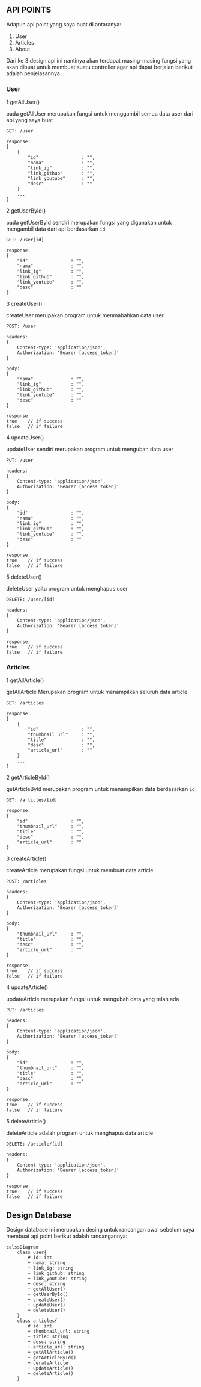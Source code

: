 ## API POINTS
Adapun api point yang saya buat di antaranya:
1. User
2. Articles
3. About

Dari ke 3 design api ini nantinya akan terdapat masing-masing fungsi yang akan dibuat untuk membuat suatu controller agar api dapat berjalan
berikut adalah penjelasannya 

### User
1 getAllUser()

pada getAllUser merupakan fungsi untuk menggambil semua data user dari api yang saya buat

```    
GET: /user

response:
[
    {
        "id"                : "",
        "nama"              : "",
        "link_ig"           : "",
        "link_github"       : "",
        "link_youtube"      : "",
        "desc"              : ""
    }
    ...
]
```

2 getUserById()

pada getUserById sendiri merupakan fungsi yang digunakan untuk mengambil data dari api berdasarkan `id`

```
GET: /user[id]

response:
{
    "id"                : "",
    "nama"              : "",
    "link_ig"           : "",
    "link_github"       : "",
    "link_youtube"      : "",
    "desc"              : ""
}
```

3 createUser()

createUser merupakan program untuk menmabahkan data user

```
POST: /user

headers:
{
    Content-type: 'application/json',
    Authorization: 'Bearer [access_token]'
}

body:
{
    "nama"              : "",
    "link_ig"           : "",
    "link_github"       : "",
    "link_youtube"      : "",
    "desc"              : ""
}

response:
true    // if success
false   // if failure
```
4 updateUser()

updateUser sendiri merupakan program untuk mengubah data user

```
PUT: /user

headers:
{
    Content-type: 'application/json',
    Authorization: 'Bearer [access_token]'
}

body:
{
    "id"                : "",
    "nama"              : "",
    "link_ig"           : "",
    "link_github"       : "",
    "link_youtube"      : "",
    "desc"              : ""
}

response:
true    // if success
false   // if failure
```
5 deleteUser()

deleteUser yaitu program untuk menghapus user

```
DELETE: /user/[id]

headers:
{
    Content-type: 'application/json',
    Authorization: 'Bearer [access_token]'
}

response:
true    // if success
false   // if failure
```

### Articles
1 getAllArticle()

getAllArticle Merupakan program untuk menampilkan seluruh data article

```
GET: /articles

response:
[
    {
        "id"                : "",
        "thumbnail_url"     : "",
        "title"             : "",
        "desc"              : "",
        "article_url"       : ""
    }
    ...
]
```

2 getArticleById()

getArticleById merupakan program untuk menampilkan data berdasarkan `id`

```
GET: /articles/[id]

response:
{
    "id"                : "",
    "thumbnail_url"     : "",
    "title"             : "",
    "desc"              : "",
    "article_url"       : ""
}
```


3 createArticle()

createArticle merupakan fungsi untuk membuat data article

```
POST: /articles

headers:
{
    Content-type: 'application/json',
    Authorization: 'Bearer [access_token]'
}

body:
{
    "thumbnail_url"     : "",
    "title"             : "",
    "desc"              : "",
    "article_url"       : ""
}

response:
true    // if success
false   // if failure
```

4 updateArticle()

updateArticle merupakan fungsi untuk mengubah data yang telah ada

```
PUT: /articles

headers:
{
    Content-type: 'application/json',
    Authorization: 'Bearer [access_token]'
}

body:
{
    "id"                : "",
    "thumbnail_url"     : "",
    "title"             : "",
    "desc"              : "",
    "article_url"       : ""
}

response:
true    // if success
false   // if failure
```

5 deleteArticle()

deleteArticle adalah program untuk menghapus data article

```
DELETE: /article/[id]

headers:
{
    Content-type: 'application/json',
    Authorization: 'Bearer [access_token]'
}

response:
true    // if success
false   // if failure
```

## Design Database

Design database ini merupakan desing untuk rancangan awal sebelum saya membuat api point
berikut adalah rancangannya:

```mermaid
calssDiagram
    class user{
        # id: int
        + nama: string
        + link_ig: string
        + link_github: string
        + link_youtube: string
        + desc: string
        + getAllUser()
        + getUserById()
        + createUser()
        + updateUser()
        + deleteUser()
    }
    class articles{
        # id: int
        + thumbnail_url: string
        + title: string
        + desc: string
        + article_url: string
        + getAllArticle()
        + getArticleById()
        + cerateArticle
        + updateArticle()
        + deleteArticle()
    }
```
